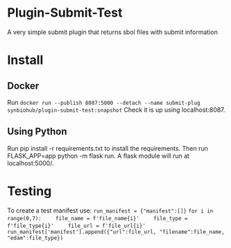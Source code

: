 # Plugin-Submit-Test
A very simple submit plugin that returns sbol files with submit information

# Install
## Docker
Run `docker run --publish 8087:5000 --detach --name submit-plug synbiohub/plugin-submit-test:snapshot`
Check it is up using localhost:8087.

## Using Python
Run pip install -r requirements.txt to install the requirements. Then run FLASK_APP=app python -m flask run. A flask module will run at localhost:5000/.

# Testing
To create a test manifest use:
`run_manifest = {"manifest":[]}`
`for i in range(0,7):`
`    file_name = f'file_name{i}'`
`    file_type = f'file_type{i}'`
`    file_url = f'file_url{i}'`
`    run_manifest['manifest'].append({"url":file_url, "filename":file_name, "edam":file_type})`
